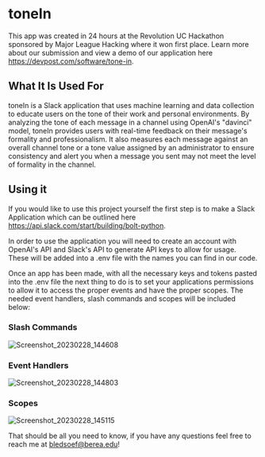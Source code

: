 # toneIn
This app was created in 24 hours at the Revolution UC Hackathon sponsored by Major League Hacking where it won first place. Learn more about our submission and view a demo of our application here https://devpost.com/software/tone-in.

## What It Is Used For
toneIn is a Slack application that uses machine learning and data collection to educate users on the tone of their work and personal environments. By analyzing the tone of each message in a channel using OpenAI's "davinci" model, toneIn provides users with real-time feedback on their message's formality and professionalism. It also measures each message against an overall channel tone or a tone value assigned by an administrator to ensure consistency and alert you when a message you sent may not meet the level of formality in the channel.

## Using it
If you would like to use this project yourself the first step is to make a Slack Application which can be outlined here https://api.slack.com/start/building/bolt-python.

In order to use the application you will need to create an account with OpenAI's API and Slack's API to generate API keys to allow for usage. These will be added into a .env file with the names you can find in our code.

Once an app has been made, with all the necessary keys and tokens pasted into the .env file the next thing to do is to set your applications permissions to allow it to access the proper events and have the proper scopes. The needed event handlers, slash commands and scopes will be included below:

### Slash Commands

![Screenshot_20230228_144608](https://user-images.githubusercontent.com/89262886/221962510-0a93580d-e157-411a-98f7-69f0ee6bdc99.png)

### Event Handlers

![Screenshot_20230228_144803](https://user-images.githubusercontent.com/89262886/221963001-c4868a99-b597-431e-9de1-edb6d06afc58.png)

### Scopes

![Screenshot_20230228_145115](https://user-images.githubusercontent.com/89262886/221963528-19cdc22b-b588-4002-baa0-90afb9082d68.png)

That should be all you need to know, if you have any questions feel free to reach me at bledsoef@berea.edu!
